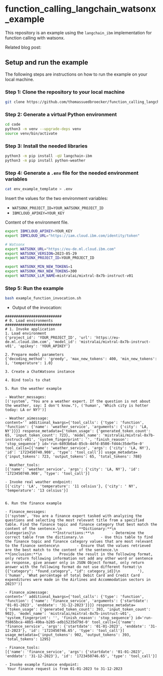 # function_calling_langchain_watsonx_example

This repository is an example using the `langchain_ibm` implementation for function calling with watsonx.

Related blog post: 

## Setup and run the example

The following steps are instructions on how to run the example on your local machine.

### Step 1: Clone the repository to your local machine
```sh
git clone https://github.com/thomassuedbroecker/function_calling_langchain_watsonx_example.git
```

### Step 2: Generate a virtual Python environment

```sh
cd code
python3 -m venv --upgrade-deps venv
source venv/bin/activate
```

### Step 3: Install the needed libraries

```sh 
python3 -m pip install -qU langchain-ibm
python3 -m pip install python-weather
```

### Step 4: Generate a `.env` file for the needed environment variables

```sh
cat env_example_template > .env
```

Insert the values for the two environment variables: 

* `WATSONX_PROJECT_ID=YOUR_WATSONX_PROJECT_ID`
* `IBMCLOUD_APIKEY=YOUR_KEY`

Content of the environment file.

```sh
export IBMCLOUD_APIKEY=YOUR_KEY
export IBMCLOUD_URL="https://iam.cloud.ibm.com/identity/token"

# Watsonx
export WATSONX_URL="https://eu-de.ml.cloud.ibm.com"
export WATSONX_VERSION=2023-05-29
export WATSONX_PROJECT_ID=YOUR_PROJECT_ID

export WATSONX_MIN_NEW_TOKENS=1
export WATSONX_MAX_NEW_TOKENS=300
export WATSONX_LLM_NAME=mistralai/mixtral-8x7b-instruct-v01
```

### Step 5: Run the example

```sh
bash example_function_invocation.sh
```

* Output of the invocation:

```
##########################
# 0. Load environments
##########################
# 1. Invoke application
1. Load environment
{'project_id': 'YOUR_PROJECT_ID', 'url': 'https://eu-de.ml.cloud.ibm.com', 'model_id': 'mistralai/mixtral-8x7b-instruct-v01', 'apikey': 'YOUR_APIKEY'}

2. Prepare model parameters
{'decoding_method': 'greedy', 'max_new_tokens': 400, 'min_new_tokens': 1, 'temperature': 1.0}

3. Create a ChatWatsonx instance

4. Bind tools to chat

5. Run the weather example

- Weather_messages:
[('system', "You are a weather expert. If the question is not about the weather, say: I don't know."), ('human', 'Which city is hotter today: LA or NY?')]

- Weather_aimessage:
content='' additional_kwargs={'tool_calls': {'type': 'function', 'function': {'name': 'weather_service', 'arguments': {'city': 'LA, NY'}}}} response_metadata={'token_usage': {'generated_token_count': 65, 'input_token_count': 723}, 'model_name': 'mistralai/mixtral-8x7b-instruct-v01', 'system_fingerprint': '', 'finish_reason': 'stop_sequence'} id='run-6893b0a4-85cb-44fd-8500-fd44c35def5e-0' tool_calls=[{'name': 'weather_service', 'args': {'city': 'LA, NY'}, 'id': '1723450740.908', 'type': 'tool_call'}] usage_metadata={'input_tokens': 723, 'output_tokens': 65, 'total_tokens': 788}

- Weather_tools:
[{'name': 'weather_service', 'args': {'city': 'LA, NY'}, 'id': '1723450740.908', 'type': 'tool_call'}]

- Invoke real weather endpoint:
[{'city': 'LA', 'temperature': '11 celsius'}, {'city': ' NY', 'temperature': '13 celsius'}]


6. Run the finance example

- Finance_messages:
[('system', 'You are a finance expert tasked with analyzing the questions and selecting the most relevant title from a specified table. Find the finance topic and finance category that best match the content of the sentence.\n        **Dictionary:**\n        {categories}\n        **Instructions:**\n        - Determine the correct table from the dictionary.\n        - Use this table to find the finance topic and finance category values that are most relevant to the finance sentence\n        - Ensure that the values retrieved are the best match to the content of the sentence.\n        **Conclusion:**\n        Provide the result in the following format, only return following information not add any other word or sentence in response, give answer only in JSON Object format, only return answer with the following format do not use different format:\n        {{"category": "found_category", "id": category_id}}\n        '), ('human', 'What percentage of total Debit Card and Credit Card expenditures were made in the Airlines and Accommodation sectors in 2023?')]

- Finance_aimessage:
content='' additional_kwargs={'tool_calls': {'type': 'function', 'function': {'name': 'finance_service', 'arguments': {'startdate': '01-01-2023', 'enddate': '31-12-2023'}}}} response_metadata={'token_usage': {'generated_token_count': 393, 'input_token_count': 902}, 'model_name': 'mistralai/mixtral-8x7b-instruct-v01', 'system_fingerprint': '', 'finish_reason': 'stop_sequence'} id='run-f5865bca-48b5-49ba-b285-adb15235d79d-0' tool_calls=[{'name': 'finance_service', 'args': {'startdate': '01-01-2023', 'enddate': '31-12-2023'}, 'id': '1723450746.65', 'type': 'tool_call'}] usage_metadata={'input_tokens': 902, 'output_tokens': 393, 'total_tokens': 1295}

- Finance_tools:
[{'name': 'finance_service', 'args': {'startdate': '01-01-2023', 'enddate': '31-12-2023'}, 'id': '1723450746.65', 'type': 'tool_call'}]

- Invoke example finance endpoint:
 Your finance request is from 01-01-2023 to 31-12-2023
```